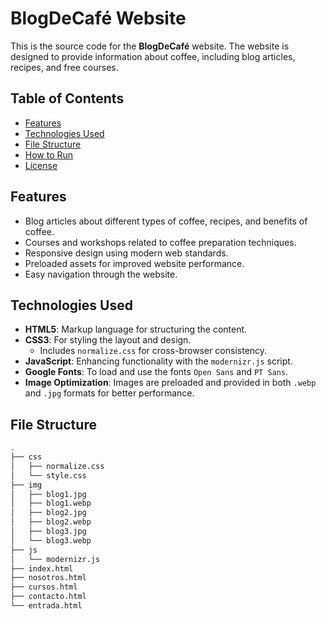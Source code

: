 
# BlogDeCafé Website

This is the source code for the **BlogDeCafé** website. The website is designed to provide information about coffee, including blog articles, recipes, and free courses.

## Table of Contents

- [Features](#features)
- [Technologies Used](#technologies-used)
- [File Structure](#file-structure)
- [How to Run](#how-to-run)
- [License](#license)

## Features

- Blog articles about different types of coffee, recipes, and benefits of coffee.
- Courses and workshops related to coffee preparation techniques.
- Responsive design using modern web standards.
- Preloaded assets for improved website performance.
- Easy navigation through the website.

## Technologies Used

- **HTML5**: Markup language for structuring the content.
- **CSS3**: For styling the layout and design.
  - Includes `normalize.css` for cross-browser consistency.
- **JavaScript**: Enhancing functionality with the `modernizr.js` script.
- **Google Fonts**: To load and use the fonts `Open Sans` and `PT Sans`.
- **Image Optimization**: Images are preloaded and provided in both `.webp` and `.jpg` formats for better performance.

## File Structure

```bash
.
├── css
│   ├── normalize.css
│   └── style.css
├── img
│   ├── blog1.jpg
│   ├── blog1.webp
│   ├── blog2.jpg
│   ├── blog2.webp
│   ├── blog3.jpg
│   └── blog3.webp
├── js
│   └── modernizr.js
├── index.html
├── nosotros.html
├── cursos.html
├── contacto.html
└── entrada.html
